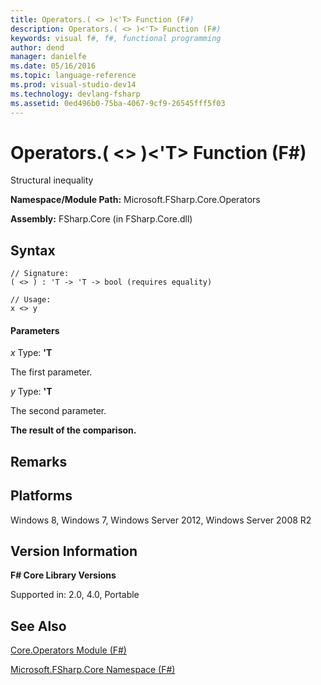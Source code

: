 ```yaml
---
title: Operators.( <> )<'T> Function (F#)
description: Operators.( <> )<'T> Function (F#)
keywords: visual f#, f#, functional programming
author: dend
manager: danielfe
ms.date: 05/16/2016
ms.topic: language-reference
ms.prod: visual-studio-dev14
ms.technology: devlang-fsharp
ms.assetid: 0ed496b0-75ba-4067-9cf9-26545fff5f03 
---
```


# Operators.( <> )<'T> Function (F#)

Structural inequality

**Namespace/Module Path:** Microsoft.FSharp.Core.Operators

**Assembly:** FSharp.Core (in FSharp.Core.dll)


## Syntax

```
// Signature:
( <> ) : 'T -> 'T -> bool (requires equality)

// Usage:
x <> y
```

#### Parameters
*x*
Type: **'T**


The first parameter.


*y*
Type: **'T**


The second parameter.



**The result of the comparison.**
## Remarks

## Platforms
Windows 8, Windows 7, Windows Server 2012, Windows Server 2008 R2


## Version Information
**F# Core Library Versions**

Supported in: 2.0, 4.0, Portable




## See Also
[Core.Operators Module &#40;F&#35;&#41;](Core.Operators-Module-%5BFSharp%5D.md)

[Microsoft.FSharp.Core Namespace &#40;F&#35;&#41;](Microsoft.FSharp.Core-Namespace-%5BFSharp%5D.md)


